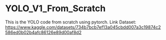 # YOLO_V1_From_Scratch
This is the YOLO code from scratch using pytorch.
Link Dataset: 
https://www.kaggle.com/datasets/734b7bcb7ef13a045cbdd007a3c19874c2586ed0b02b4afc86126e89d00af8d2
